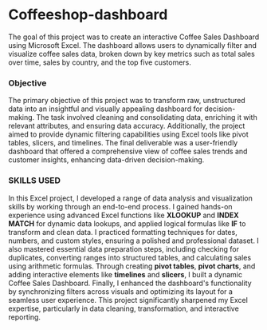# Coffeeshop-dashboard
 The goal of this project was to create an interactive Coffee Sales Dashboard using Microsoft Excel. The dashboard allows users to dynamically filter and visualize coffee sales data, broken down by key metrics such as total sales over time, sales by country, and the top five customers. 

 ### **Objective**

The primary objective of this project was to transform raw, unstructured data into an insightful and visually appealing dashboard for decision-making. The task involved cleaning and consolidating data, enriching it with relevant attributes, and ensuring data accuracy. Additionally, the project aimed to provide dynamic filtering capabilities using Excel tools like pivot tables, slicers, and timelines. The final deliverable was a user-friendly dashboard that offered a comprehensive view of coffee sales trends and customer insights, enhancing data-driven decision-making.

### SKILLS USED

In this Excel project, I developed a range of data analysis and visualization skills by working through an end-to-end process. I gained hands-on experience using advanced Excel functions like **XLOOKUP** and **INDEX MATCH** for dynamic data lookups, and applied logical formulas like **IF** to transform and clean data. I practiced formatting techniques for dates, numbers, and custom styles, ensuring a polished and professional dataset. I also mastered essential data preparation steps, including checking for duplicates, converting ranges into structured tables, and calculating sales using arithmetic formulas. Through creating **pivot tables**, **pivot charts**, and adding interactive elements like **timelines** and **slicers**, I built a dynamic Coffee Sales Dashboard. Finally, I enhanced the dashboard's functionality by synchronizing filters across visuals and optimizing its layout for a seamless user experience. This project significantly sharpened my Excel expertise, particularly in data cleaning, transformation, and interactive reporting.
